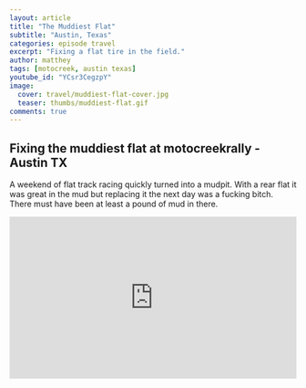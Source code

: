 ```yaml
---
layout: article
title: "The Muddiest Flat"
subtitle: "Austin, Texas"
categories: episode travel
excerpt: "Fixing a flat tire in the field."
author: matthey
tags: [motocreek, austin texas]
youtube_id: "YCsr3CegzpY"
image:
  cover: travel/muddiest-flat-cover.jpg
  teaser: thumbs/muddiest-flat.gif
comments: true
---
```


## Fixing the muddiest flat at motocreekrally - Austin TX

<p>
  A weekend of flat track racing quickly turned into a mudpit.  With a rear flat it was great in the mud but replacing it the next day was a fucking bitch.  There must have been at least a pound of mud in there.
</p>

<p>
<div style="position:relative;height:0;padding-bottom:56.25%"><iframe src="https://www.youtube.com/embed/YCsr3CegzpY?ecver=2" width="640" height="360" frameborder="0" style="position:absolute;width:100%;height:100%;left:0" allowfullscreen></iframe></div>
</p>
